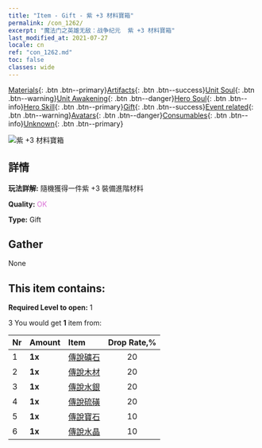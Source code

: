 ```yaml
---
title: "Item - Gift - 紫 +3 材料寶箱"
permalink: /con_1262/
excerpt: "魔法门之英雄无敌：战争纪元  紫 +3 材料寶箱"
last_modified_at: 2021-07-27
locale: cn
ref: "con_1262.md"
toc: false
classes: wide
---
```

 [Materials](/ItemsCN/){: .btn .btn--primary}[Artifacts](/ItemsCN/Artifacts/){: .btn .btn--success}[Unit Soul](/ItemsCN/UnitSoul/){: .btn .btn--warning}[Unit Awakening](/ItemsCN/UnitAwakening/){: .btn .btn--danger}[Hero Soul](/ItemsCN/HeroSoul/){: .btn .btn--info}[Hero Skill](/ItemsCN/HeroSkill/){: .btn .btn--primary}[Gift](/ItemsCN/Gift/){: .btn .btn--success}[Event related](/ItemsCN/Events/){: .btn .btn--warning}[Avatars](/ItemsCN/Avatars/){: .btn .btn--danger}[Consumables](/ItemsCN/Consumables/){: .btn .btn--info}[Unknown](/ItemsCN/Unknown/){: .btn .btn--primary}

 ![紫 +3 材料寶箱](/images/t/i_304002.png)

## 詳情
 **玩法詳解:** 隨機獲得一件紫 +3 裝備進階材料

 **Quality:** <span style="color: #DA70D6">OK</span>

 **Type:** Gift

## Gather

  None

## This item contains:

 **Required Level to open:** 1

 3 You would get **1** item  from:

  | Nr | Amount |     Item    | Drop Rate,% |
  |:---|:-------|:------------|:---------:|
  | 1 |  **1x** | [傳說礦石](/cn/Items/mat_54/) | 20 | 
  | 2 |  **1x** | [傳說木材](/cn/Items/mat_55/) | 20 | 
  | 3 |  **1x** | [傳說水銀](/cn/Items/mat_56/) | 20 | 
  | 4 |  **1x** | [傳說硫磺](/cn/Items/mat_57/) | 20 | 
  | 5 |  **1x** | [傳說寶石](/cn/Items/mat_58/) | 10 | 
  | 6 |  **1x** | [傳說水晶](/cn/Items/mat_59/) | 10 | 
